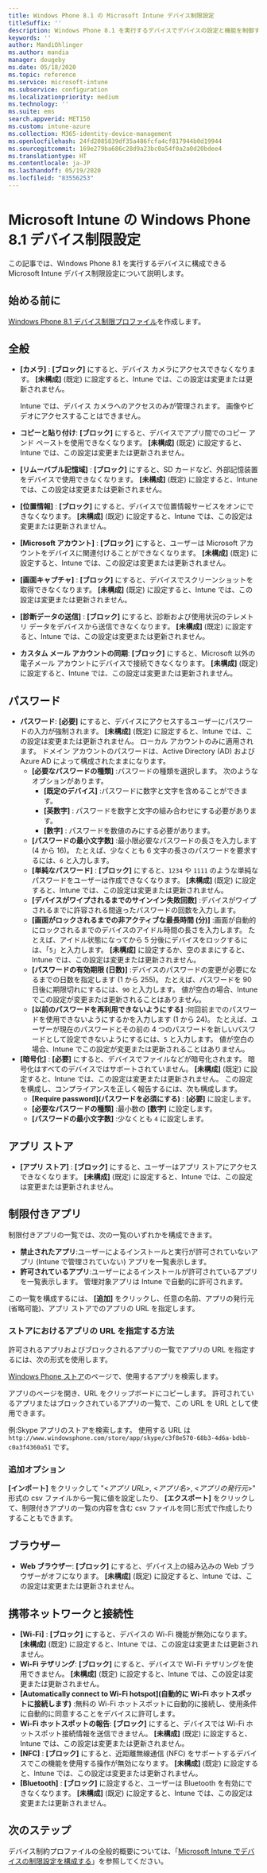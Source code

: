 ```yaml
---
title: Windows Phone 8.1 の Microsoft Intune デバイス制限設定
titleSuffix: ''
description: Windows Phone 8.1 を実行するデバイスでデバイスの設定と機能を制御するために使用できる Intune の設定について説明します。
keywords: ''
author: MandiOhlinger
ms.author: mandia
manager: dougeby
ms.date: 05/18/2020
ms.topic: reference
ms.service: microsoft-intune
ms.subservice: configuration
ms.localizationpriority: medium
ms.technology: ''
ms.suite: ems
search.appverid: MET150
ms.custom: intune-azure
ms.collection: M365-identity-device-management
ms.openlocfilehash: 24fd2085839df35a486fcfa4cf817944b0d19944
ms.sourcegitcommit: 169e279ba686c28d9a23bc0a54f0a2a0d20bdee4
ms.translationtype: HT
ms.contentlocale: ja-JP
ms.lasthandoff: 05/19/2020
ms.locfileid: "83556253"
---
```

# <a name="microsoft-intune-windows-phone-81-device-restriction-settings"></a>Microsoft Intune の Windows Phone 8.1 デバイス制限設定

この記事では、Windows Phone 8.1 を実行するデバイスに構成できる Microsoft Intune デバイス制限設定について説明します。

## <a name="before-you-begin"></a>始める前に

[Windows Phone 8.1 デバイス制限プロファイル](device-restrictions-configure.md)を作成します。

## <a name="general"></a>全般

- **[カメラ]** : **[ブロック]** にすると、デバイス カメラにアクセスできなくなります。 **[未構成]** (既定) に設定すると、Intune では、この設定は変更または更新されません。

  Intune では、デバイス カメラへのアクセスのみが管理されます。 画像やビデオにアクセスすることはできません。

- **コピーと貼り付け**: **[ブロック]** にすると、デバイスでアプリ間でのコピー アンド ペーストを使用できなくなります。 **[未構成]** (既定) に設定すると、Intune では、この設定は変更または更新されません。
- **[リムーバブル記憶域]** : **[ブロック]** にすると、SD カードなど、外部記憶装置をデバイスで使用できなくなります。 **[未構成]** (既定) に設定すると、Intune では、この設定は変更または更新されません。
- **[位置情報]** : **[ブロック]** にすると、デバイスで位置情報サービスをオンにできなくなります。 **[未構成]** (既定) に設定すると、Intune では、この設定は変更または更新されません。
- **[Microsoft アカウント]** : **[ブロック]** にすると、ユーザーは Microsoft アカウントをデバイスに関連付けることができなくなります。 **[未構成]** (既定) に設定すると、Intune では、この設定は変更または更新されません。
- **[画面キャプチャ]** : **[ブロック]** にすると、デバイスでスクリーンショットを取得できなくなります。 **[未構成]** (既定) に設定すると、Intune では、この設定は変更または更新されません。
- **[診断データの送信]** : **[ブロック]** にすると、診断および使用状況のテレメトリ データをデバイスから送信できなくなります。 **[未構成]** (既定) に設定すると、Intune では、この設定は変更または更新されません。
- **カスタム メール アカウントの同期**: **[ブロック]** にすると、Microsoft 以外の電子メール アカウントにデバイスで接続できなくなります。 **[未構成]** (既定) に設定すると、Intune では、この設定は変更または更新されません。

## <a name="password"></a>パスワード

- **パスワード**: **[必要]** にすると、デバイスにアクセスするユーザーにパスワードの入力が強制されます。 **[未構成]** (既定) に設定すると、Intune では、この設定は変更または更新されません。 ローカル アカウントのみに適用されます。 ドメイン アカウントのパスワードは、Active Directory (AD) および Azure AD によって構成されたままになります。
  - **[必要なパスワードの種類]** :パスワードの種類を選択します。 次のようなオプションがあります。
    - **[既定のデバイス]** :パスワードに数字と文字を含めることができます。
    - **[英数字]** : パスワードを数字と文字の組み合わせにする必要があります。
    - **[数字]** : パスワードを数値のみにする必要があります。
  - **[パスワードの最小文字数]** :最小限必要なパスワードの長さを入力します (4 から 16)。 たとえば、少なくとも 6 文字の長さのパスワードを要求するには、`6` と入力します。
  - **[単純なパスワード]** : **[ブロック]** にすると、`1234` や `1111` のような単純なパスワードをユーザーは作成できなくなります。 **[未構成]** (既定) に設定すると、Intune では、この設定は変更または更新されません。
  - **[デバイスがワイプされるまでのサインイン失敗回数]** :デバイスがワイプされるまでに許容される間違ったパスワードの回数を入力します。
  - **[画面がロックされるまでの非アクティブな最長時間 (分)]** :画面が自動的にロックされるまでのデバイスのアイドル時間の長さを入力します。 たとえば、アイドル状態になってから 5 分後にデバイスをロックするには、「`5`」と入力します。 **[未構成]** に設定するか、空のままにすると、Intune では、この設定は変更または更新されません。
  - **[パスワードの有効期限 (日数)]** :デバイスのパスワードの変更が必要になるまでの日数を指定します (1 から 255)。 たとえば、パスワードを 90 日後に期限切れにするには、`90` と入力します。 値が空白の場合、Intune でこの設定が変更または更新されることはありません。
  - **[以前のパスワードを再利用できないようにする]** :何回前までのパスワードを使用できないようにするかを入力します (1 から 24)。 たとえば、ユーザーが現在のパスワードとその前の 4 つのパスワードを新しいパスワードとして設定できないようにするには、`5` と入力します。 値が空白の場合、Intune でこの設定が変更または更新されることはありません。
- **[暗号化]** : **[必要]** にすると、デバイスでファイルなどが暗号化されます。 暗号化はすべてのデバイスではサポートされていません。 **[未構成]** (既定) に設定すると、Intune では、この設定は変更または更新されません。 この設定を構成し、コンプライアンスを正しく報告するには、次も構成します。
  - **[Require password]\(パスワードを必須にする\)** : **[必要]** に設定します。
  - **[必要なパスワードの種類]** :最小数の **[数字]** に設定します。
  - **[パスワードの最小文字数]** :少なくとも `4` に設定します。

## <a name="app-store"></a>アプリ ストア

- **[アプリ ストア]** : **[ブロック]** にすると、ユーザーはアプリ ストアにアクセスできなくなります。 **[未構成]** (既定) に設定すると、Intune では、この設定は変更または更新されません。

## <a name="restricted-apps"></a>制限付きアプリ

制限付きアプリの一覧では、次の一覧のいずれかを構成できます。

- **禁止されたアプリ**:ユーザーによるインストールと実行が許可されていないアプリ (Intune で管理されていない) アプリを一覧表示します。
- **許可されているアプリ**:ユーザーによるインストールが許可されているアプリを一覧表示します。 管理対象アプリは Intune で自動的に許可されます。

この一覧を構成するには、 **[追加]** をクリックし、任意の名前、アプリの発行元 (省略可能)、アプリ ストアでのアプリの URL を指定します。

### <a name="how-to-specify-the-url-to-an-app-in-the-store"></a>ストアにおけるアプリの URL を指定する方法

許可されるアプリおよびブロックされるアプリの一覧でアプリの URL を指定するには、次の形式を使用します。

[Windows Phone ストア](https://www.microsoft.com/store/apps/windows-phone)のページで、使用するアプリを検索します。

アプリのページを開き、URL をクリップボードにコピーします。 許可されているアプリまたはブロックされているアプリの一覧で、この URL を URL として使用できます。

例:Skype アプリのストアを検索します。 使用する URL は `http://www.windowsphone.com/store/app/skype/c3f8e570-68b3-4d6a-bdbb-c0a3f4360a51` です。

### <a name="additional-options"></a>追加オプション

**[インポート]** をクリックして "<*アプリ URL*>, <*アプリ名*>, <*アプリの発行元*>" 形式の csv ファイルから一覧に値を設定したり、 **[エクスポート]** をクリックして、制限付きアプリの一覧の内容を含む csv ファイルを同じ形式で作成したりすることもできます。

## <a name="browser"></a>ブラウザー

- **Web ブラウザー**: **[ブロック]** にすると、デバイス上の組み込みの Web ブラウザーがオフになります。 **[未構成]** (既定) に設定すると、Intune では、この設定は変更または更新されません。

## <a name="cellular-and-connectivity"></a>携帯ネットワークと接続性

- **[Wi-Fi]** : **[ブロック]** にすると、デバイスの Wi-Fi 機能が無効になります。 **[未構成]** (既定) に設定すると、Intune では、この設定は変更または更新されません。
- **Wi-Fi テザリング**: **[ブロック]** にすると、デバイスで Wi-Fi テザリングを使用できません。 **[未構成]** (既定) に設定すると、Intune では、この設定は変更または更新されません。
- **[Automatically connect to Wi-Fi hotspot]\(自動的に Wi-Fi ホットスポットに接続します\)** :無料の Wi-Fi ホットスポットに自動的に接続し、使用条件に自動的に同意することをデバイスに許可します。
- **Wi-Fi ホットスポットの報告**: **[ブロック]** にすると、デバイスでは Wi-Fi ホットスポット接続情報を送信できません。 **[未構成]** (既定) に設定すると、Intune では、この設定は変更または更新されません。
- **[NFC]** : **[ブロック]** にすると、近距離無線通信 (NFC) をサポートするデバイスでこの機能を使用する操作が無効になります。 **[未構成]** (既定) に設定すると、Intune では、この設定は変更または更新されません。
- **[Bluetooth]** : **[ブロック]** に設定すると、ユーザーは Bluetooth を有効にできなくなります。 **[未構成]** (既定) に設定すると、Intune では、この設定は変更または更新されません。

## <a name="next-steps"></a>次のステップ

デバイス制約プロファイルの全般的概要については、「[Microsoft Intune でデバイスの制限設定を構成する](device-restrictions-configure.md)」を参照してください。
